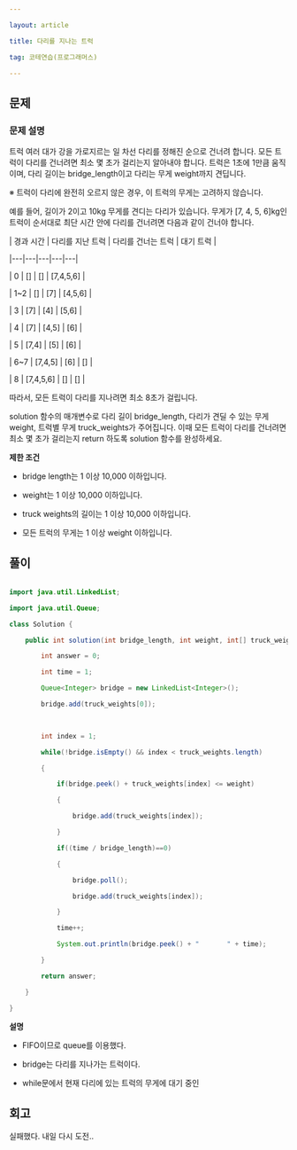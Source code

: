 ---
layout: article
title: 다리를 지나는 트럭
tag: 코테연습(프로그래머스)
---

## 문제

### 문제 설명

트럭 여러 대가 강을 가로지르는 일 차선 다리를 정해진 순으로 건너려 합니다. 모든 트럭이 다리를 건너려면 최소 몇 초가 걸리는지 알아내야 합니다. 트럭은 1초에 1만큼 움직이며, 다리 길이는 bridge_length이고 다리는 무게 weight까지 견딥니다.

※ 트럭이 다리에 완전히 오르지 않은 경우, 이 트럭의 무게는 고려하지 않습니다.

예를 들어, 길이가 2이고 10kg 무게를 견디는 다리가 있습니다. 무게가 [7, 4, 5, 6]kg인 트럭이 순서대로 최단 시간 안에 다리를 건너려면 다음과 같이 건너야 합니다.

| 경과 시간 | 다리를 지난 트럭 | 다리를 건너는 트럭 | 대기 트럭 |
|---|---|---|---|---|
| 0 | [] | [] | [7,4,5,6] |
| 1~2 |	[] | [7] | [4,5,6] |
| 3 | [7] |	[4] | [5,6] |
| 4 | [7] | [4,5] |	[6] |
| 5	| [7,4] | [5] |	[6] |
| 6~7 |	[7,4,5] | [6] |	[] |
| 8	| [7,4,5,6] | [] | [] |
따라서, 모든 트럭이 다리를 지나려면 최소 8초가 걸립니다.

solution 함수의 매개변수로 다리 길이 bridge_length, 다리가 견딜 수 있는 무게 weight, 트럭별 무게 truck_weights가 주어집니다. 이때 모든 트럭이 다리를 건너려면 최소 몇 초가 걸리는지 return 하도록 solution 함수를 완성하세요.

**제한 조건**

* bridge length는 1 이상 10,000 이하입니다.
* weight는 1 이상 10,000 이하입니다.
* truck weights의 길이는 1 이상 10,000 이하입니다.
* 모든 트럭의 무게는 1 이상 weight 이하입니다.

## 풀이

```java
import java.util.LinkedList;
import java.util.Queue;
class Solution {
    public int solution(int bridge_length, int weight, int[] truck_weights) {
        int answer = 0;
        int time = 1;
        Queue<Integer> bridge = new LinkedList<Integer>();
        bridge.add(truck_weights[0]);
        
        int index = 1;
        while(!bridge.isEmpty() && index < truck_weights.length)
        {
            if(bridge.peek() + truck_weights[index] <= weight)
            {
                bridge.add(truck_weights[index]);
            }
            if((time / bridge_length)==0)
            {
                bridge.poll();
                bridge.add(truck_weights[index]);
            }
            time++;
            System.out.println(bridge.peek() + "       " + time);
        }
        return answer;
    }
}
```

**설명**

* FIFO이므로 queue를 이용했다.
* bridge는 다리를 지나가는 트럭이다.
* while문에서 현재 다리에 있는 트럭의 무게에 대기 중인 


## 회고
실패했다. 내일 다시 도전..


